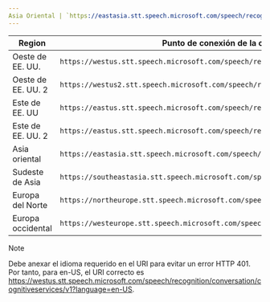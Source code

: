 ```yaml
---
Asia Oriental | `https://eastasia.stt.speech.microsoft.com/speech/recognition/conversation/cognitiveservices/v1` autor: wolfma61 ms.service: cognitive-services ms.topic: include ms.date: 07/05/2018 ms.author: wolfma
---
```


Region| Punto de conexión de la conversión de voz en texto
-|-
Oeste de EE. UU.| `https://westus.stt.speech.microsoft.com/speech/recognition/conversation/cognitiveservices/v1`
Oeste de EE. UU. 2| `https://westus2.stt.speech.microsoft.com/speech/recognition/conversation/cognitiveservices/v1`
Este de EE. UU| `https://eastus.stt.speech.microsoft.com/speech/recognition/conversation/cognitiveservices/v1`
Este de EE. UU. 2| `https://eastus.stt.speech.microsoft.com/speech/recognition/conversation/cognitiveservices/v1`
Asia oriental| `https://eastasia.stt.speech.microsoft.com/speech/recognition/conversation/cognitiveservices/v1`
Sudeste de Asia| `https://southeastasia.stt.speech.microsoft.com/speech/recognition/conversation/cognitiveservices/v1`
Europa del Norte| `https://northeurope.stt.speech.microsoft.com/speech/recognition/conversation/cognitiveservices/v1`
Europa occidental| `https://westeurope.stt.speech.microsoft.com/speech/recognition/conversation/cognitiveservices/v1`


> [!NOTE]
> Debe anexar el idioma requerido en el URI para evitar un error HTTP 401. Por tanto, para en-US, el URI correcto es https://westus.stt.speech.microsoft.com/speech/recognition/conversation/cognitiveservices/v1?language=en-US.

